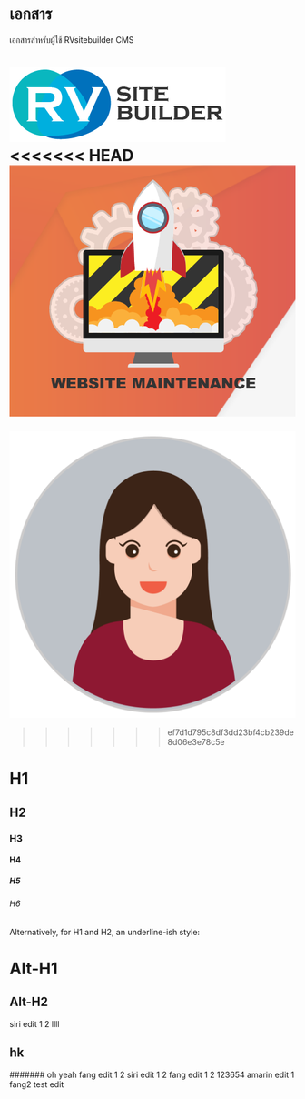 # เอกสาร

เอกสารสำหรับผู้ใช้ RVsitebuilder CMS

![Kiku](images/logo.png)
<<<<<<< HEAD
![orewa](images/under_construction.png)
=======
![Fang](images/2018-02-07.png)
>>>>>>> ef7d1d795c8df3dd23bf4cb239de8d06e3e78c5e


# H1
## H2
### H3
#### H4
##### H5
###### H6

Alternatively, for H1 and H2, an underline-ish style:

Alt-H1
======

Alt-H2
------

siri edit 1 2 llll
## hk
####### oh yeah
fang edit 1 2
siri edit 1 2
fang edit 1 2 123654
amarin edit 1
fang2 test edit
